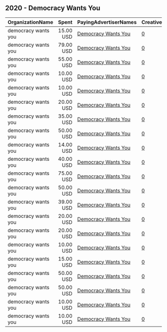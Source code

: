 ## 2020 - Democracy Wants You 
|OrganizationName|Spent|PayingAdvertiserNames|CreativeUrls|Impressions|Genders|AgeBrackets|CountryCodes|BillingAddresses|CandidateBallotInformation|
|:---|---:|:---|:---|---:|:---|:---|:---|:---|:---|
|democracy wants you|15.00 USD|[Democracy Wants You](2020/Democracy_Wants_You.md)|[0](https://www.snap.com/political-ads/asset/dc5a981aa959d463ebc2423dd3ba12d02b9717f488a603799ea5caa478741441?mediaType=jpeg)|7,768||18-34|united states|US||
|democracy wants you|79.00 USD|[Democracy Wants You](2020/Democracy_Wants_You.md)|[0](https://www.snap.com/political-ads/asset/584013d5005df639d4b84f5fa3a0d0c21caa17d19a0a8160f4b0190d65ab7776?mediaType=jpeg)|24,942||18+|united states|US||
|democracy wants you|55.00 USD|[Democracy Wants You](2020/Democracy_Wants_You.md)|[0](https://www.snap.com/political-ads/asset/65ef69eec28141c3e472cac0fc928fbe24129196586687879aa255ab0cb68fe2?mediaType=jpeg)|22,485||18-24|united states|US||
|democracy wants you|10.00 USD|[Democracy Wants You](2020/Democracy_Wants_You.md)|[0](https://www.snap.com/political-ads/asset/55a1075e25715e5de8f110d41947e526f251cd5d33079bebf4281ac02d26b71f?mediaType=jpeg)|5,189||18-30|united states|US||
|democracy wants you|10.00 USD|[Democracy Wants You](2020/Democracy_Wants_You.md)|[0](https://www.snap.com/political-ads/asset/28d0eaa24cf533f74bcdb2a83fa60d57e5127c5bb8af2b7630d35407d9316e8a?mediaType=jpeg)|4,947||18-30|united states|US||
|democracy wants you|20.00 USD|[Democracy Wants You](2020/Democracy_Wants_You.md)|[0](https://www.snap.com/political-ads/asset/1d3c1957ea4a2d0c2c91986546305a5e86b5c078f192d81d9168505eb1081f0e?mediaType=mp4)|4,370||18+|united states|US||
|democracy wants you|35.00 USD|[Democracy Wants You](2020/Democracy_Wants_You.md)|[0](https://www.snap.com/political-ads/asset/cc4bb3dd22bceb415f4dc3dce42319c2d0bae1d3527f96589d689792332196e9?mediaType=jpeg)|34,864||17-25|united states|US|Election 2020|
|democracy wants you|50.00 USD|[Democracy Wants You](2020/Democracy_Wants_You.md)|[0](https://www.snap.com/political-ads/asset/3e0da7933599c402bfa9767d2dd174cf60d654a99d837c90c4fbdde7531f5bce?mediaType=jpeg)|16,668||18-30|united states|US||
|democracy wants you|14.00 USD|[Democracy Wants You](2020/Democracy_Wants_You.md)|[0](https://www.snap.com/political-ads/asset/e52229feb0f3079d6ba978fd48556779533317a688dc6f2b25f82aaf0234f894?mediaType=jpeg)|6,904||18-34|united states|US||
|democracy wants you|40.00 USD|[Democracy Wants You](2020/Democracy_Wants_You.md)|[0](https://www.snap.com/political-ads/asset/f4d6e88bcbbaa3424a93ce072e4aa4b4b69e8c5e01abf8ad221374a4a0827659?mediaType=jpeg)|14,277||18+|united states|US||
|democracy wants you|75.00 USD|[Democracy Wants You](2020/Democracy_Wants_You.md)|[0](https://www.snap.com/political-ads/asset/95998bd1ea2e8bda103992844fa916645164a71a54851a516502ffa7062e5f63?mediaType=jpeg)|28,663||18+|united states|US||
|democracy wants you|50.00 USD|[Democracy Wants You](2020/Democracy_Wants_You.md)|[0](https://www.snap.com/political-ads/asset/1c8a59408d45a4c66d638e876a10eab7c50cfde54f1c2248f1897b540a0ffba6?mediaType=mp4)|19,960||18-30|united states|US||
|democracy wants you|39.00 USD|[Democracy Wants You](2020/Democracy_Wants_You.md)|[0](https://www.snap.com/political-ads/asset/15638dcea1eed3686934f3b4267bf0b0a2e57b5fac9fc3a6ec327823a83d9508?mediaType=jpeg)|9,002||18+|united states|US||
|democracy wants you|20.00 USD|[Democracy Wants You](2020/Democracy_Wants_You.md)|[0](https://www.snap.com/political-ads/asset/30010867fa4c82367b4b6438880d992ba65586f591c57916df5048092a3687b8?mediaType=jpeg)|5,621||18+|united states|US||
|democracy wants you|20.00 USD|[Democracy Wants You](2020/Democracy_Wants_You.md)|[0](https://www.snap.com/political-ads/asset/ace95d2c42e5092a961865e7defad12f34044764f22506d9039410afefb1ead4?mediaType=jpeg)|5,560||18+|united states|US||
|democracy wants you|10.00 USD|[Democracy Wants You](2020/Democracy_Wants_You.md)|[0](https://www.snap.com/political-ads/asset/964124cbc16387a5043e5fab90583caa894dd6054f8b80bef459189381f9e07c?mediaType=jpeg)|4,903||18-30|united states|US||
|democracy wants you|15.00 USD|[Democracy Wants You](2020/Democracy_Wants_You.md)|[0](https://www.snap.com/political-ads/asset/4e52bf24f3b34f6903abc805f645a7af41f7cfebb362f1273678517769a5fc74?mediaType=jpeg)|8,492||18-40|united states|US||
|democracy wants you|50.00 USD|[Democracy Wants You](2020/Democracy_Wants_You.md)|[0](https://www.snap.com/political-ads/asset/3828f78d4ae8b74df78d9f26025b65ec08bc0259c1086fb9981de5545df585c7?mediaType=jpeg)|19,639||18-30|united states|US||
|democracy wants you|50.00 USD|[Democracy Wants You](2020/Democracy_Wants_You.md)|[0](https://www.snap.com/political-ads/asset/56ee23bb78f83e35a00cfa0813ee7d35d6e84b4e512307f98eeb21445aecb903?mediaType=mp4)|20,132||18-30|united states|US||
|democracy wants you|10.00 USD|[Democracy Wants You](2020/Democracy_Wants_You.md)|[0](https://www.snap.com/political-ads/asset/3854ec2d88f6e66ce5ce56c080ae87efb502d59d731dbeb186c6c3ef16f3fa5f?mediaType=jpeg)|7,637|||united states|US||
|democracy wants you|10.00 USD|[Democracy Wants You](2020/Democracy_Wants_You.md)|[0](https://www.snap.com/political-ads/asset/e489c48252701a2fae0fb5af30c784a636ec9a6ed0e60eabc3acf46833249194?mediaType=jpeg)|3,296||18+|united states|US||

